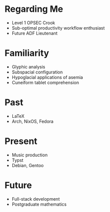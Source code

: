 # Regarding Me
- Level 1 OPSEC Crook
- Sub-optimal productivity workflow enthusiast
- Future ADF Lieutenant

# Familiarity
- Glyphic analysis
- Subspacial configuration
- Hypoglacial applications of asemia
- Cuneiform tablet comprehension

# Past
- LaTeX
- Arch, NixOS, Fedora

# Present
- Music production
- Typst
- Debian, Gentoo

# Future
- Full-stack development
- Postgraduate mathematics
